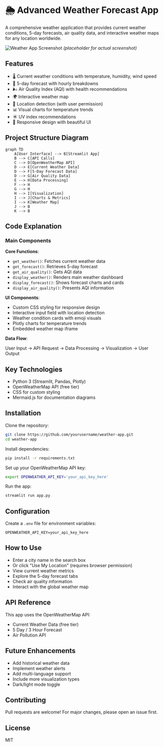 
# 🌦️ Advanced Weather Forecast App

A comprehensive weather application that provides current weather conditions, 5-day forecasts, air quality data, and interactive weather maps for any location worldwide.

![Weather App Screenshot](https://via.placeholder.com/800x400?text=Weather+App+Screenshot) *(placeholder for actual screenshot)*

## Features

- 🌡️ Current weather conditions with temperature, humidity, wind speed  
- 📅 5-day forecast with hourly breakdowns  
- 🌬️ Air Quality Index (AQI) with health recommendations  
- 🌍 Interactive weather map  
- 📱 Location detection (with user permission)  
- 📊 Visual charts for temperature trends  
- ☀️ UV index recommendations  
- 🎨 Responsive design with beautiful UI  

## Project Structure Diagram

```mermaid
graph TD
    A[User Interface] --> B[Streamlit App]
    B --> C[API Calls]
    C --> D[OpenWeatherMap API]
    D --> E[Current Weather Data]
    D --> F[5-Day Forecast Data]
    D --> G[Air Quality Data]
    E --> H[Data Processing]
    F --> H
    G --> H
    H --> I[Visualization]
    I --> J[Charts & Metrics]
    I --> K[Weather Map]
    J --> B
    K --> B
```

## Code Explanation

### Main Components

**Core Functions**:

- `get_weather()`: Fetches current weather data  
- `get_forecast()`: Retrieves 5-day forecast  
- `get_air_quality()`: Gets AQI data  
- `display_weather()`: Renders main weather dashboard  
- `display_forecast()`: Shows forecast charts and cards  
- `display_air_quality()`: Presents AQI information  

**UI Components**:

- Custom CSS styling for responsive design  
- Interactive input field with location detection  
- Weather condition cards with emoji visuals  
- Plotly charts for temperature trends  
- Embedded weather map iframe  

**Data Flow**:

User Input → API Request → Data Processing → Visualization → User Output

## Key Technologies

- Python 3 (Streamlit, Pandas, Plotly)  
- OpenWeatherMap API (free tier)  
- CSS for custom styling  
- Mermaid.js for documentation diagrams  

## Installation

Clone the repository:

```bash
git clone https://github.com/yourusername/weather-app.git
cd weather-app
```

Install dependencies:

```bash
pip install -r requirements.txt
```

Set up your OpenWeatherMap API key:

```bash
export OPENWEATHER_API_KEY='your_api_key_here'
```

Run the app:

```bash
streamlit run app.py
```

## Configuration

Create a `.env` file for environment variables:

```env
OPENWEATHER_API_KEY=your_api_key_here
```

## How to Use

- Enter a city name in the search box  
- Or click "Use My Location" (requires browser permission)  
- View current weather metrics  
- Explore the 5-day forecast tabs  
- Check air quality information  
- Interact with the global weather map  

## API Reference

This app uses the OpenWeatherMap API:

- Current Weather Data (free tier)  
- 5 Day / 3 Hour Forecast  
- Air Pollution API  

## Future Enhancements

- Add historical weather data  
- Implement weather alerts  
- Add multi-language support  
- Include more visualization types  
- Dark/light mode toggle  

## Contributing

Pull requests are welcome! For major changes, please open an issue first.

## License

MIT
